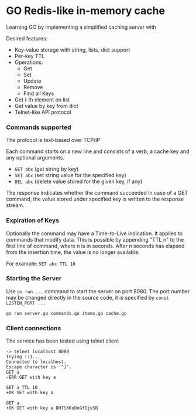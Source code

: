 # GO Redis-like in-memory cache

Learning GO by implementing a simplified caching server with

Desired features:
- Key-value storage with string, lists, dict support
- Per-key TTL
- Operations:
  - Get
  - Set
  - Update
  - Remove
  - Find all Keys
- Get i-th element on list
- Get value by key from dict
- Telnet-like API protocol

### Commands supported

The protocol is text-based over TCP/IP

Each command starts on a new line and consists of a verb, a cache key
and any optional arguments.

- `GET abc` (get string by key)
- `SET abc` (set string value for the specified key)
- `DEL abc` (delete value stored for the given key, if any)

The response indicates whether the command succeeded
In case of a GET command, the value stored under specified key is written
to the response stream.

### Expiration of Keys

Optionally the command may have a Time-to-Live indication.
It applies to commands that modify data. This is possible
by appending "TTL n" to the first line of command, where n is in seconds.
After n seconds has elapsed from the insertion time, the value is no longer available.

For example: `SET abc TTL 10`

### Starting the Server

Use `go run ...` command to start the server on port 8080.
The port number may be changed directly in the source code, it is
specified by `const LISTEN_PORT ...`

```
go run server.go commands.go items.go cache.go
```

### Client connections

The service has been tested using telnet client

```
-> telnet localhost 8080
Trying ::1...
Connected to localhost.
Escape character is '^]'.
GET a
-ERR GET with key a

SET a TTL 10
+OK SET with key a

GET a
+OK GET with key a DHTSXKuDeGfIjsSB
```
